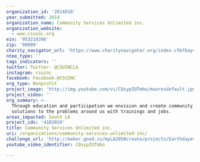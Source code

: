 ```yaml
---
organization_id: '2014018'
year_submitted: 2014
organization_name: Community Services Unlimited inc.
organization_website:
  - www.csuinc.org
ein: '953218396'
zip: '90089'
charity_navigator_url: 'https://www.charitynavigator.org/index.cfm?bay=search.profile&ein=953218396'
ntee_type: ''
tags_indicators: ''
twitter: Twitter- @CSUINCLA
instagram: csuinc
facebook: Facebook-@CSUINC
org_type: Nonprofit
project_image: 'http://img.youtube.com/vi/CQsypZUTmbo/maxresdefault.jpg'
project_video: ''
org_summary: >-
  Through education and participation we envision and create community driven
  solutions to the problems around us with trainings and jobs.
areas_impacted: South LA
project_ids: '4102019'
title: Community Services Unlimited inc.
uri: /organizations/community-services-unlimited-inc/
challenge_url: 'http://maker.good.is/myLA2050create/projects/Earthdayeveryday.html'
youtube_video_identifier: CQsypZUTmbo

---
```


